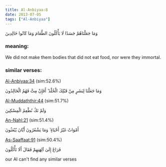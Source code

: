 ```yaml
---
title: Al-Anbiyaa:8
date: 2013-07-05
tags: ["Al-Anbiyaa"]
---
```

وَمَا جَعَلْنَاهُمْ جَسَدًا لَا يَأْكُلُونَ الطَّعَامَ وَمَا كَانُوا خَالِدِينَ
### meaning: 
We did not make them bodies that did not eat food, nor were they immortal.
### similar verses: 

[Al-Anbiyaa:34](/21/34) (sim:52.6%)

وَمَا جَعَلْنَا لِبَشَرٍ مِنْ قَبْلِكَ الْخُلْدَ ۖ أَفَإِنْ مِتَّ فَهُمُ الْخَالِدُونَ

[Al-Muddaththir:44](/74/44) (sim:51.7%)

وَلَمْ نَكُ نُطْعِمُ الْمِسْكِينَ

[An-Nahl:21](/16/21) (sim:51.4%)

أَمْوَاتٌ غَيْرُ أَحْيَاءٍ ۖ وَمَا يَشْعُرُونَ أَيَّانَ يُبْعَثُونَ

[As-Saaffaat:91](/37/91) (sim:50.4%)

فَرَاغَ إِلَىٰ آلِهَتِهِمْ فَقَالَ أَلَا تَأْكُلُونَ

our AI can't find any similar verses
